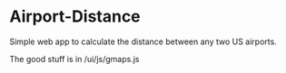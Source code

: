 Airport-Distance
================

Simple web app to calculate the distance between any two US airports.

The good stuff is in /ui/js/gmaps.js
